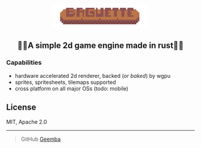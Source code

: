 <p align="center">
  <img src="assets/baguette_logo_and_text.png"/>

<h2 align="center">🥖🥖A  simple 2d game engine made in rust🥖🥖</h2>

### Capabilities

- hardware accelerated 2d renderer, backed (*or baked*) by wgpu
- sprites, spritesheets, tilemaps supported
- cross platform on all major OSs (todo: mobile)

## License

MIT, Apache 2.0

---

> GitHub [Geemba](https://github.com/Geemba)


